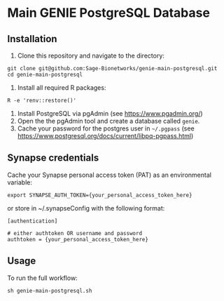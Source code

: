 # Main GENIE PostgreSQL Database

## Installation

1. Clone this repository and navigate to the directory:
```
git clone git@github.com:Sage-Bionetworks/genie-main-postgresql.git
cd genie-main-postgresql
```

1. Install all required R packages:
```
R -e 'renv::restore()'
```

1. Install PostgreSQL via pgAdmin (see https://www.pgadmin.org/)
1. Open the the pgAdmin tool and create a database called `genie`.
1. Cache your password for the postgres user in `~/.pgpass` (see https://www.postgresql.org/docs/current/libpq-pgpass.html)

## Synapse credentials

Cache your Synapse personal access token (PAT) as an environmental variable:
```
export SYNAPSE_AUTH_TOKEN={your_personal_access_token_here}
```

or store in ~/.synapseConfig with the following format:
```
[authentication]

# either authtoken OR username and password
authtoken = {your_personal_access_token_here}
```

## Usage

To run the full workflow:
```
sh genie-main-postgresql.sh
```
